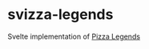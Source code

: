 # svizza-legends

Svelte implementation of [Pizza Legends](https://www.youtube.com/playlist?list=PLcjhmZ8oLT0r9dSiIK6RB_PuBWlG1KSq_)
